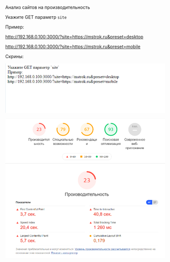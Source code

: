 Анализ сайтов на производительность

Укажите GET параметр `site`

Пример:

http://192.168.0.100:3000/?site=https://mstrok.ru&preset=desktop

http://192.168.0.100:3000/?site=https://mstrok.ru&preset=mobile

Скрины:

[![](https://raw.githubusercontent.com/vectorserver/lighthouse_js/master/images/2021-09-30_17-28-23.png)](https://raw.githubusercontent.com/vectorserver/lighthouse_js/master/images/2021-09-30_17-28-23.png)

[![](https://raw.githubusercontent.com/vectorserver/lighthouse_js/master/images/2021-09-30_17-29-38.png)](https://raw.githubusercontent.com/vectorserver/lighthouse_js/master/images/2021-09-30_17-29-38.png)
